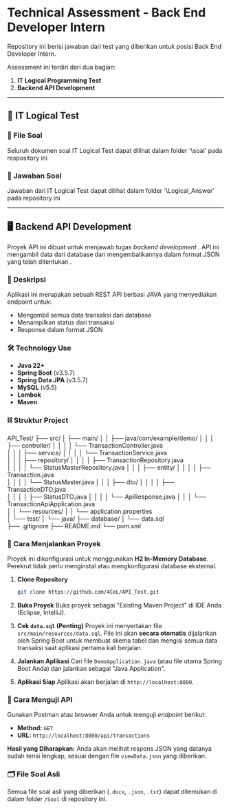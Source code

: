 # Technical Assessment - Back End Developer Intern

Repository ini berisi jawaban dari test yang diberikan untuk posisi Back End Developer Intern.

Assessment ini terdiri dari dua bagian:
1.  **IT Logical Programming Test**
2.  **Backend API Development**

---
## 🧠 IT Logical Test

### 📁 File Soal
Seluruh dokumen soal IT Logical Test dapat dilihat dalam folder '\soal' pada respository ini

### 📄 Jawaban Soal
Jawaban dari IT Logical Test dapat dilihat dalam folder '\Logical_Answer' pada repository ini

---

## 🖥️ Backend API Development

Proyek API ini dibuat untuk menjawab tugas *backend development* . API ini mengambil data dari database dan mengembalikannya dalam format JSON yang telah ditentukan .

### 📖 Deskripsi
Aplikasi ini merupakan sebuah REST API berbasi JAVA yang menyediakan endpoint untuk:
* Mengambil semua data transaksi dari database
* Menampilkan status dari transaksi
* Response dalam format JSON

### 🛠️ Technology Use
* **Java 22+**
* **Spring Boot** (v3.5.7)
* **Spring Data JPA** (v3.5.7)
* **MySQL** (v5.5)
* **Lombok**
* **Maven**

### ⛓️ Struktur Project
API_Test/
├── src/
│   ├── main/
│   │   ├── java/com/example/demo/
│   │   │   ├── controller/
│   │   │   │   └── TransactionController.java      
│   │   │   ├── service/
│   │   │   │   └── TransactionService.java         
│   │   │   ├── repository/
│   │   │   │   ├── TransactionRepository.java      
│   │   │   │   └── StatusMasterRepository.java
│   │   │   ├── entity/
│   │   │   │   ├── Transaction.java                
│   │   │   │   └── StatusMaster.java
│   │   │   ├── dto/
│   │   │   │   ├── TransactionDTO.java             
│   │   │   │   ├── StatusDTO.java
│   │   │   │   └── ApiResponse.java
│   │   │   └── TransactionApiApplication.java      
│   │   └── resources/
│   │       └── application.properties              
│   └── test/
│       └── java/
├── database/
│   └── data.sql                                   
├── .gitignore
├── README.md
└── pom.xml                                          


### 🚀 Cara Menjalankan Proyek

Proyek ini dikonfigurasi untuk menggunakan **H2 In-Memory Database**. Perekrut tidak perlu menginstal atau mengkonfigurasi database eksternal.

1.  **Clone Repository**
    ```bash
    git clone https://github.com/4CeL/API_Test.git
    ```

2.  **Buka Proyek**
    Buka proyek sebagai "Existing Maven Project" di IDE Anda (Eclipse, IntelliJ).

3.  **Cek `data.sql` (Penting)**
    Proyek ini menyertakan file `src/main/resources/data.sql`. File ini akan **secara otomatis** dijalankan oleh Spring Boot untuk membuat skema tabel dan mengisi semua data transaksi saat aplikasi pertama kali berjalan.

4.  **Jalankan Aplikasi**
    Cari file `DemoApplication.java` (atau file utama Spring Boot Anda) dan jalankan sebagai "Java Application".

5.  **Aplikasi Siap**
    Aplikasi akan berjalan di `http://localhost:8080`.

### 🧪 Cara Menguji API

Gunakan Postman atau browser Anda untuk menguji *endpoint* berikut:

* **Method:** `GET` 
* **URL:** `http://localhost:8080/api/transactions`

**Hasil yang Diharapkan:**
Anda akan melihat respons JSON yang datanya sudah terisi lengkap, sesuai dengan file `viewData.json` yang diberikan.

### 🗂️ File Soal Asli

Semua file soal asli yang diberikan (`.docx`, `.json`, `.txt`) dapat ditemukan di dalam folder `/Soal` di repository ini.

